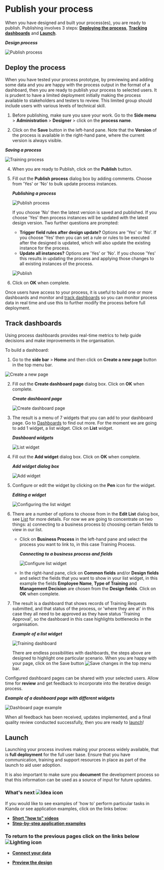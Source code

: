 # Publish your process #

When you have designed and built your process(es), you are ready to publish. Publishing involves 3 steps: [**Deploying the process**](#deploy-the-process), [**Tracking dashboards**](#track-dashboards) and [**Launch**](#launch).

***Design process***

![Publish process](images/highlightpublish.png)



## Deploy the process ##

When you have tested your process prototype, by previewing and adding some data and you are happy with the process output in the format of a dashboard, then you are ready to publish your process to selected users. It is prudent to have a limited deployment initially making the process available to stakeholders and testers to review. This limited group should include users with various levels of technical skill. 

1. Before publishing, make sure you save your work. Go to the **Side menu** > **Administration** > **Designer** > click on the **process name**.

2. Click on the **Save** button in the left-hand pane. Note that the **Version** of the process is available in the right-hand pane, where the current version is always visible.

***Saving a process***

![Training process](images/trainingsave.png)

4. When you are ready to Publish, click on the **Publish** button.

5. Fill out the **Publish process** dialog box by adding comments. Choose from 'Yes' or 'No' to bulk update process instances. 

   ***Publishing a process***

   ![Publish process](images/publishprocess.png)

   If you choose 'No' then the latest version is saved and published. If you choose 'Yes' then process instances will be updated with the latest design version. Two further questions are prompted:

   - **Trigger field rules after design update?** Options are 'Yes' or 'No'. If you choose 'Yes' then you can set a rule or rules to be executed after the designed is updated, which will also update the existing instance for the process.
   - **Update all instances?** Options are 'Yes' or 'No'. If you choose 'Yes' this results in updating the process and applying those changes to all existing instances of the process.

   ![Publish](images/publish.png)

6. Click on **OK** when complete.

Once users have access to your process, it is useful to build one or more dashboards and monitor and [track dashboards](#track-dashboards) so you can monitor process data in real time and use this to further modify the process before full deployment.



## Track dashboards

Using process dashboards provides real-time metrics to help guide decisions and make improvements in the organisation. 

To build a dashboard:

1. Go to the **side bar** > **Home** and then click on **Create a new page** button in the top menu bar.

![Create a new page](images/createanewpage.png)

2. Fill out the **Create dashboard page** dialog box. Click on **OK** when complete.

   ***Create dashboard page***

   ![Create dashboard page](images/createdashboard.png)

3. The result is a menu of 7 widgets that you can add to your dashboard page. Go to [Dashboards](pages/readme.md) to find out more. For the moment we are going to add 1 widget, a list widget. Click on **List** widget.

   ***Dashboard widgets***

   ![List widget](images/listwidget.png)

4. Fill out the **Add widget** dialog box. Click on **OK** when complete.

   ***Add widget dialog box***

   ![Add widget](images/addwidget.png)

5. Configure or edit the widget by clicking on the **Pen** icon for the widget.

   ***Editing a widget***

   ![Configuring the list widget](images/widget.png)

6. There are a number of options to choose from in the **Edit List** dialog box, see [List](pages/list.md) for more details. For now we are going to concentrate on two things: a) connecting to a business process b) choosing certain fields to view in our list.

   - Click on **Business Process** in the left-hand pane and select the process you want to link to, in this case Training Process.

     ***Connecting to a business process and fields***

     ![Configure list widget](images/configurelist.png)

   - In the right-hand pane, click on **Common fields** and/or **Design fields** and select the fields that you want to show in your list widget, in this example the fields **Employee Name**, **Type of Training** and **Management Decision** are chosen from the **Design fields**. Click on **OK** when complete.

7. The result is a dashboard that shows records of Training Requests submitted, and that status of the process, or 'where they are at' in this case they all need to be approved as they have status 'Training Approval', so the dashboard in this case highlights bottlenecks in the organisation.

   ***Example of a list widget***

   ![Training dashboard](images/trainingdashboard.png)
   
   There are endless possibilities with dashboards, the steps above are designed to highlight one particular scenario. When you are happy with your page, click on the Save button ![Save changes](images/savepage.png) in the top menu bar.
   

Configured dashboard pages can be shared with your selected users. Allow time for **review** and get feedback to incorporate into the iterative design process.

***Example of a dashboard page with different widgets***

![Dashboard page example](images/dashboardexample.png)

When all feedback has been received, updates implemented, and a final quality review conducted successfully, then you are ready to [launch](#launch)!



## Launch ##

Launching your process involves making your process widely available, that is **full deployment** for the full user base. Ensure that you have communication, training and support resources in place as part of the launch to aid user adoption.

It is also important to make sure you **document** the development process so that this information can be used as a source of input for future updates. 



### What's next  ![Idea icon](images/18.png) ###

If you would like to see examples of 'how to' perform particular tasks in Kianda or see application examples, click on the links below:

- **[Short "how to" videos](/how-to/)**
- **[Step-by-step application examples](/examples/)**




### **To return to the previous pages click on the links below**  ![Lighting icon](images/10.png) 

- [**Connect your data**](getting-started/dataconnect.md)

- [**Preview the design**](getting-started/previewer.md)

  